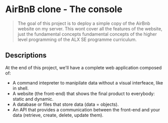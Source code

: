# AirBnB clone - The console

> The goal of this project is to deploy a simple copy of the AirBnb website on my server. This wont cover all the features of the website, just the fundamental concepts fundamental concepts of the higher level programming of the ALX SE programme curriculum.

## Descriptions

At the end of this project, we'll have a complete web application composed of:
- A command intepreter to manipilate data without a visual interfeace, like in shell.
- A website (the front-end) that shows the final product to everybody: static and dynamic.
- A database or files that store data (data = objects).
- An API that provides a communication between the front-end and your data (retrieve, create, delete, update them).

